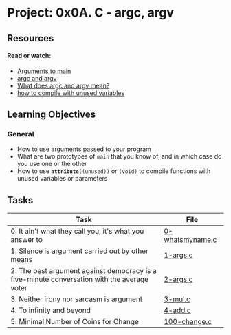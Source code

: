# Project: 0x0A. C - argc, argv

## Resources

#### Read or watch:

* [Arguments to main](https://intranet.alxswe.com/rltoken/Jip_nI4tv2ybQZ-jV3fqJg)
* [argc and argv](https://intranet.alxswe.com/rltoken/31aLwv8qsXuiUZrOk9Djqg)
* [What does argc and argv mean?](https://intranet.alxswe.com/rltoken/A0pzqslB6Z3Y3OV3hJQ6Tw)
* [how to compile with unused variables](https://intranet.alxswe.com/rltoken/MkOUE1ndq1UAx9Erk-AVbg)
## Learning Objectives

### General

* How to use arguments passed to your program
* What are two prototypes of <code>main</code> that you know of, and in which case do you use one or the other
* How to use <code>__attribute__((unused))</code> or <code>(void)</code> to compile functions with unused variables or parameters
## Tasks

| Task | File |
| ---- | ---- |
| 0. It ain't what they call you, it's what you answer to | [0-whatsmyname.c](./0-whatsmyname.c) |
| 1. Silence is argument carried out by other means | [1-args.c](./1-args.c) |
| 2. The best argument against democracy is a five-minute conversation with the average voter | [2-args.c](./2-args.c) |
| 3. Neither irony nor sarcasm is argument | [3-mul.c](./3-mul.c) |
| 4. To infinity and beyond | [4-add.c](./4-add.c) |
| 5. Minimal Number of Coins for Change | [100-change.c](./100-change.c) |
